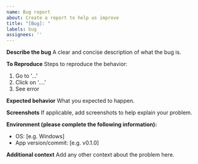 ```yaml
---
name: Bug report
about: Create a report to help us improve
title: "[Bug]: "
labels: bug
assignees: ''
---
```


**Describe the bug**
A clear and concise description of what the bug is.

**To Reproduce**
Steps to reproduce the behavior:
1. Go to '...'
2. Click on '....'
3. See error

**Expected behavior**
What you expected to happen.

**Screenshots**
If applicable, add screenshots to help explain your problem.

**Environment (please complete the following information):**
- OS: [e.g. Windows]
- App version/commit: [e.g. v0.1.0]

**Additional context**
Add any other context about the problem here.


